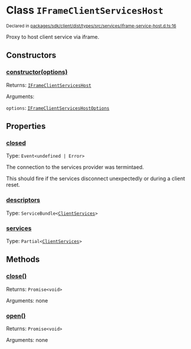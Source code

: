 # Class `IFrameClientServicesHost`
<sub>Declared in [packages/sdk/client/dist/types/src/services/iframe-service-host.d.ts:16]()</sub>


Proxy to host client service via iframe.

## Constructors
### [constructor(options)]()




Returns: <code>[IFrameClientServicesHost](/api/@dxos/react-client/classes/IFrameClientServicesHost)</code>

Arguments: 

`options`: <code>[IFrameClientServicesHostOptions](/api/@dxos/react-client/types/IFrameClientServicesHostOptions)</code>



## Properties
### [closed]()
Type: <code>Event&lt;undefined | Error&gt;</code>

The connection to the services provider was termintaed.

This should fire if the services disconnect unexpectedly or during a client reset.

### [descriptors]()
Type: <code>ServiceBundle&lt;[ClientServices](/api/@dxos/react-client/types/ClientServices)&gt;</code>



### [services]()
Type: <code>Partial&lt;[ClientServices](/api/@dxos/react-client/types/ClientServices)&gt;</code>




## Methods
### [close()]()




Returns: <code>Promise&lt;void&gt;</code>

Arguments: none




### [open()]()




Returns: <code>Promise&lt;void&gt;</code>

Arguments: none




